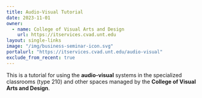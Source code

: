 ```yaml
---
title: Audio-Visual Tutorial
date: 2023-11-01
owner:
  - name: College of Visual Arts and Design
    url: https://itservices.cvad.unt.edu
layout: single-links
image: "/img/business-seminar-icon.svg"
portalurl: "https://itservices.cvad.unt.edu/audio-visual"
exclude_from_recent: true
---
```

This is a tutorial for using the <b>audio-visual</b> systems in the specialized classrooms (type 210) and other spaces managed by the <b>College of Visual Arts and Design</b>.
